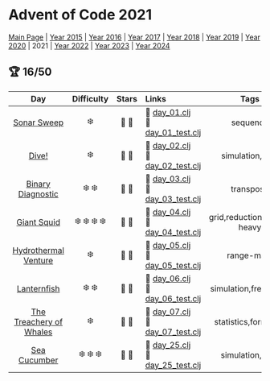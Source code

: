 # Advent of Code 2021

[Main Page](https://adventofcode.com/2021) | [Year 2015](/src/aoclj/year_2015/) | [Year 2016](/src/aoclj/year_2016/) | [Year 2017](/src/aoclj/year_2017/) | [Year 2018](/src/aoclj/year_2018/) | [Year 2019](/src/aoclj/year_2019/) | [Year 2020](/src/aoclj/year_2020/) | 2021 | [Year 2022](/src/aoclj/year_2022/) | [Year 2023](/src/aoclj/year_2023/) | [Year 2024](/src/aoclj/year_2024/)

## :trophy: 16/50

| Day | Difficulty | Stars | Links | Tags |
|:---: | :---: | :---: | :--- | :----: |
[Sonar Sweep](http://www.adventofcode.com/2021/day/1)|:snowflake:|:star2: :star2:|:small_orange_diamond: [day_01.clj](/src/aoclj/year_2021/day_01.clj) <br /> :small_orange_diamond: [day_01_test.clj](/test/aoclj/year_2021/day_01_test.clj)|sequence
[Dive!](http://www.adventofcode.com/2021/day/2)|:snowflake:|:star2: :star2:|:small_orange_diamond: [day_02.clj](/src/aoclj/year_2021/day_02.clj) <br /> :small_orange_diamond: [day_02_test.clj](/test/aoclj/year_2021/day_02_test.clj)|simulation,cmd
[Binary Diagnostic](http://www.adventofcode.com/2021/day/3)|:snowflake: :snowflake:|:star2: :star2:|:small_orange_diamond: [day_03.clj](/src/aoclj/year_2021/day_03.clj) <br /> :small_orange_diamond: [day_03_test.clj](/test/aoclj/year_2021/day_03_test.clj)|transpose
[Giant Squid](http://www.adventofcode.com/2021/day/4)|:snowflake: :snowflake: :snowflake: :snowflake:|:star2: :star2:|:small_orange_diamond: [day_04.clj](/src/aoclj/year_2021/day_04.clj) <br /> :small_orange_diamond: [day_04_test.clj](/test/aoclj/year_2021/day_04_test.clj)|grid,reduction,parse-heavy
[Hydrothermal Venture](http://www.adventofcode.com/2021/day/5)|:snowflake:|:star2: :star2:|:small_orange_diamond: [day_05.clj](/src/aoclj/year_2021/day_05.clj) <br /> :small_orange_diamond: [day_05_test.clj](/test/aoclj/year_2021/day_05_test.clj)|range-math
[Lanternfish](http://www.adventofcode.com/2021/day/6)|:snowflake: :snowflake:|:star2: :star2:|:small_orange_diamond: [day_06.clj](/src/aoclj/year_2021/day_06.clj) <br /> :small_orange_diamond: [day_06_test.clj](/test/aoclj/year_2021/day_06_test.clj)|simulation,frequency
[The Treachery of Whales](http://www.adventofcode.com/2021/day/7)|:snowflake:|:star2: :star2:|:small_orange_diamond: [day_07.clj](/src/aoclj/year_2021/day_07.clj) <br /> :small_orange_diamond: [day_07_test.clj](/test/aoclj/year_2021/day_07_test.clj)|statistics,formulaic
[Sea Cucumber](http://www.adventofcode.com/2021/day/25)|:snowflake: :snowflake: :snowflake:|:star2: :star2:|:small_orange_diamond: [day_25.clj](/src/aoclj/year_2021/day_25.clj) <br /> :small_orange_diamond: [day_25_test.clj](/test/aoclj/year_2021/day_25_test.clj)|simulation,slow
